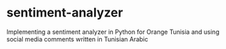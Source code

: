 # sentiment-analyzer
 Implementing a sentiment analyzer in Python for Orange Tunisia and using social media comments written in Tunisian Arabic
